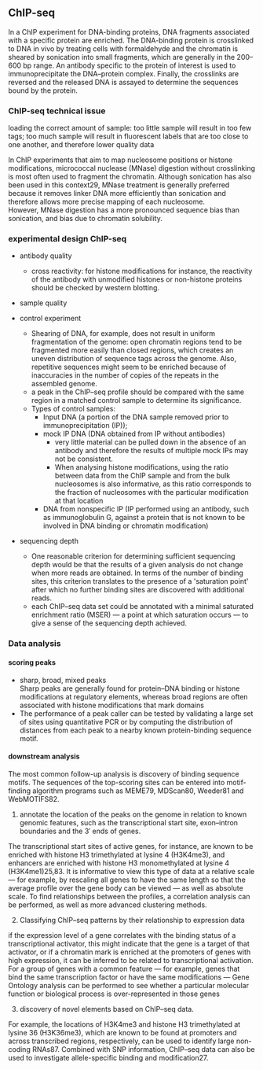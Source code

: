 ## ChIP-seq

In a ChIP experiment for DNA-binding proteins, DNA fragments associated with a specific protein are enriched. The DNA-binding protein is crosslinked to DNA in vivo by treating cells with formaldehyde and the chromatin is sheared by sonication into small fragments, which are generally in the 200–600 bp range. An antibody specific to the protein of interest is used to immunoprecipitate the DNA–protein complex. Finally, the crosslinks are reversed and the released DNA is assayed to determine the sequences bound by the protein. 

### ChIP-seq technical issue
loading the correct amount of sample: too little sample will result in too few tags; too much sample will result in fluorescent labels that are too close to one another, and therefore lower quality data

In ChIP experiments that aim to map nucleosome positions or histone modifications, micrococcal nuclease (MNase) digestion without crosslinking is most often used to fragment the chromatin. Although sonication has also been used in this context29, MNase treatment is generally preferred because it removes linker DNA more efficiently than sonication and therefore allows more precise mapping of each nucleosome.  
However, MNase digestion has a more pronounced sequence bias than sonication, and bias due to chromatin solubility.

### experimental design ChIP-seq
- antibody quality
  - cross reactivity: for histone modifications for instance, the reactivity of the antibody with unmodified histones or non-histone proteins should be checked by western blotting.

- sample quality

- control experiment
  - Shearing of DNA, for example, does not result in uniform fragmentation of the genome: open chromatin regions tend to be fragmented more easily than closed regions, which creates an uneven distribution of sequence tags across the genome. Also, repetitive sequences might seem to be enriched because of inaccuracies in the number of copies of the repeats in the assembled genome.  
  - a peak in the ChIP–seq profile should be compared with the same region in a matched control sample to determine its significance.
  - Types of control samples:
    - Input DNA (a portion of the DNA sample removed prior to immunoprecipitation (IP)); 
    - mock IP DNA (DNA obtained from IP without antibodies)
      - very little material can be pulled down in the absence of an antibody and therefore the results of multiple mock IPs may not be consistent.
      - When analysing histone modifications, using the ratio between data from the ChIP sample and from the bulk nucleosomes is also informative, as this ratio corresponds to the fraction of nucleosomes with the particular modification at that location
    - DNA from nonspecific IP (IP performed using an antibody, such as immunoglobulin G, against a protein that is not known to be involved in DNA binding or chromatin modification)

- sequencing depth
  -  One reasonable criterion for determining sufficient sequencing depth would be that the results of a given analysis do not change when more reads are obtained. In terms of the number of binding sites, this criterion translates to the presence of a 'saturation point' after which no further binding sites are discovered with additional reads.
  - each ChIP–seq data set could be annotated with a minimal saturated enrichment ratio (MSER) — a point at which saturation occurs — to give a sense of the sequencing depth achieved. 

### Data analysis
#### scoring peaks
- sharp, broad, mixed peaks  
  Sharp peaks are generally found for protein–DNA binding or histone modifications at regulatory elements, whereas broad regions are often associated with histone modifications that mark domains 
- The performance of a peak caller can be tested by validating a large set of sites using quantitative PCR or by computing the distribution of distances from each peak to a nearby known protein-binding sequence motif.

#### downstream analysis
The most common follow-up analysis is discovery of binding sequence motifs. The sequences of the top-scoring sites can be entered into motif-finding algorithm programs such as MEME79, MDScan80, Weeder81 and WebMOTIFS82. 

1. annotate the location of the peaks on the genome in relation to known genomic features, such as the transcriptional start site, exon–intron boundaries and the 3′ ends of genes. 

The transcriptional start sites of active genes, for instance, are known to be enriched with histone H3 trimethylated at lysine 4 (H3K4me3), and enhancers are enriched with histone H3 monomethylated at lysine 4 (H3K4me1)25,83. It is informative to view this type of data at a relative scale — for example, by rescaling all genes to have the same length so that the average profile over the gene body can be viewed — as well as absolute scale. To find relationships between the profiles, a correlation analysis can be performed, as well as more advanced clustering methods. 

2. Classifying ChIP–seq patterns by their relationship to expression data

if the expression level of a gene correlates with the binding status of a transcriptional activator, this might indicate that the gene is a target of that activator, or if a chromatin mark is enriched at the promoters of genes with high expression, it can be inferred to be related to transcriptional activation. For a group of genes with a common feature — for example, genes that bind the same transcription factor or have the same modifications — Gene Ontology analysis can be performed to see whether a particular molecular function or biological process is over-represented in those genes 

3. discovery of novel elements based on ChIP–seq data. 

For example, the locations of H3K4me3 and histone H3 trimethylated at lysine 36 (H3K36me3), which are known to be found at promoters and across transcribed regions, respectively, can be used to identify large non-coding RNAs87. Combined with SNP information, ChIP–seq data can also be used to investigate allele-specific binding and modification27. 
